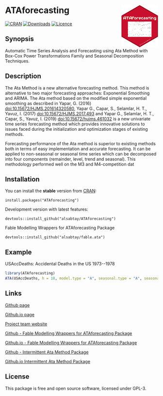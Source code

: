 # ATAforecasting <img src="man/figures/logo.png" align="right" />

[![CRAN](https://www.r-pkg.org/badges/version/ATAforecasting)](https://cran.r-project.org/package=ATAforecasting)
[![Downloads](https://cranlogs.r-pkg.org/badges/ATAforecasting)](https://cran.r-project.org/package=ATAforecasting)
[![Licence](https://img.shields.io/badge/licence-GPL--3-blue.svg)](https://www.gnu.org/licenses/gpl-3.0.en.html)

## Synopsis

Automatic Time Series Analysis and Forecasting using Ata Method with Box-Cox Power Transformations Family and Seasonal Decomposition Techniques.

## Description

The Ata Method is a new alternative forecasting method. This method is alternative to two major forecasting approaches: Exponential Smoothing and ARIMA.
The Ata method based on the modified simple exponential smoothing as described in Yapar, G. (2016) [doi:10.15672/HJMS.201614320580](https://doi.org/10.15672/HJMS.201614320580), 
Yapar G., Capar, S., Selamlar, H. T., Yavuz, I. (2017) [doi:10.15672/HJMS.2017.493](https://doi.org/10.15672/HJMS.2017.493) and Yapar G., Selamlar, H. T., Capar, S., Yavuz, I. (2019) 
[doi:10.15672/hujms.461032](https://doi.org/10.15672/hujms.461032) is a new univariate time series forecasting method which provides innovative solutions to issues faced during 
the initialization and optimization stages of existing methods.

Forecasting performance of the Ata method is superior to existing methods both in terms of easy implementation and accurate forecasting. 
It can be applied to non-seasonal or seasonal time series which can be decomposed into four components (remainder, level, trend and seasonal).
This methodology performed well on the M3 and M4-competition dat

## Installation

You can install the **stable** version from
[CRAN](https://cran.r-project.org/package=ATAforecasting):

``` 
install.packages("ATAforecasting")
```

Development version with latest features:
```
devtools::install_github("alsabtay/ATAforecasting")
```

Fable Modelling Wrappers for ATAforecasting Package
```
devtools::install_github("alsabtay/fable.ata")
```

## Example

USAccDeaths: Accidental Deaths in the US 1973--1978

``` r
library(ATAforecasting)
ATA(USAccDeaths, h = 18, model.type = "A", seasonal.type = "A", seasonal.model = "stl")
``` 

## Links

[Github page](https://github.com/alsabtay/ATAforecasting)

[Github.io page](https://alsabtay.github.io/ATAforecasting/)

[Project team website](https://atamethod.wordpress.com/)

[Github - Fable Modelling Wrappers for ATAforecasting Package](https://github.com/alsabtay/fable.ata)

[Github.io - Fable Modelling Wrappers for ATAforecasting Package](https://alsabtay.github.io/fable.ata/index.html)

[Github - Intermittent Ata Method Package](https://github.com/alsabtay/intermittentATA)

[Github.io Intermittent Ata Method Package](https://alsabtay.github.io/intermittentATA/index.html)


## License
This package is free and open source software, licensed under GPL-3.
